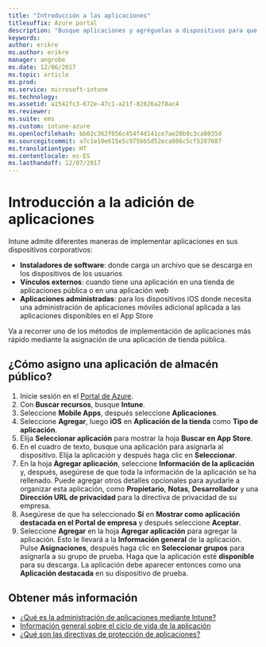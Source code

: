 ```yaml
---
title: "Introducción a las aplicaciones"
titlesuffix: Azure portal
description: "Busque aplicaciones y agréguelas a dispositivos para que los empleados puedan trabajar."
keywords: 
author: erikre
ms.author: erikre
manager: angrobe
ms.date: 12/06/2017
ms.topic: article
ms.prod: 
ms.service: microsoft-intune
ms.technology: 
ms.assetid: a1542fc3-672e-47c1-a21f-82826a2f8ac4
ms.reviewer: 
ms.suite: ems
ms.custom: intune-azure
ms.openlocfilehash: bb02c362f056c454f4d141ce7ae20b9c3ca8035d
ms.sourcegitcommit: a7c1e10e615e5c975bb5d52eca986c5cf5287687
ms.translationtype: HT
ms.contentlocale: es-ES
ms.lasthandoff: 12/07/2017
---
```

# <a name="get-started-with-adding-apps"></a>Introducción a la adición de aplicaciones

Intune admite diferentes maneras de implementar aplicaciones en sus dispositivos corporativos:

* **Instaladores de software**: donde carga un archivo que se descarga en los dispositivos de los usuarios
* __Vínculos externos__: cuando tiene una aplicación en una tienda de aplicaciones pública o en una aplicación web
* **Aplicaciones administradas**: para los dispositivos iOS donde necesita una administración de aplicaciones móviles adicional aplicada a las aplicaciones disponibles en el App Store

Va a recorrer uno de los métodos de implementación de aplicaciones más rápido mediante la asignación de una aplicación de tienda pública.

## <a name="how-do-i-assign-a-public-store-app"></a>¿Cómo asigno una aplicación de almacén público?

1. Inicie sesión en el [Portal de Azure](https://portal.azure.com).
2. Con **Buscar recursos**, busque **Intune**.
3. Seleccione **Mobile Apps**, después seleccione **Aplicaciones**.
4. Seleccione **Agregar**, luego **iOS** en **Aplicación de la tienda** como **Tipo de aplicación**.
5. Elija **Seleccionar aplicación** para mostrar la hoja **Buscar en App Store**.
6. En el cuadro de texto, busque una aplicación para asignarla al dispositivo. Elija la aplicación y después haga clic en **Seleccionar**.
7. En la hoja **Agregar aplicación**, seleccione **Información de la aplicación** y, después, asegúrese de que toda la información de la aplicación se ha rellenado. Puede agregar otros detalles opcionales para ayudarle a organizar esta aplicación, como **Propietario**, **Notas**, **Desarrollador** y una **Dirección URL de privacidad** para la directiva de privacidad de su empresa.
8. Asegúrese de que ha seleccionado **Sí** en **Mostrar como aplicación destacada en el Portal de empresa** y después seleccione **Aceptar**.
9. Seleccione **Agregar** en la hoja **Agregar aplicación** para agregar la aplicación. Esto le llevará a la **Información general** de la aplicación. Pulse **Asignaciones**, después haga clic en **Seleccionar grupos** para asignarla a su grupo de prueba. Haga que la aplicación esté **disponible** para su descarga. La aplicación debe aparecer entonces como una **Aplicación destacada** en su dispositivo de prueba.

## <a name="learn-more"></a>Obtener más información

* [¿Qué es la administración de aplicaciones mediante Intune?](app-management.md)
* [Información general sobre el ciclo de vida de la aplicación](app-lifecycle.md)
* [¿Qué son las directivas de protección de aplicaciones?](app-protection-policy.md)
